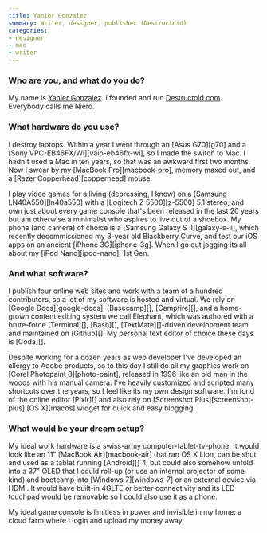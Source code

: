 ```yaml
---
title: Yanier Gonzalez
summary: Writer, designer, publisher (Destructoid)
categories:
- designer
- mac
- writer
---
```


### Who are you, and what do you do?

My name is [Yanier Gonzalez](http://yanier.com/ "Yanier's website."). I founded and run [Destructoid.com](http://destructoid.com/ "A game review/community site."). Everybody calls me Niero.

### What hardware do you use?

I destroy laptops. Within a year I went through an [Asus G70][g70] and a [Sony VPC-EB46FX/Wi][vaio-eb46fx-wi], so I made the switch to Mac. I hadn't used a Mac in ten years, so that was an awkward first two months. Now I swear by my [MacBook Pro][macbook-pro], memory maxed out, and a [Razer Copperhead][copperhead] mouse.

I play video games for a living (depressing, I know) on a [Samsung LN40A550][ln40a550] with a [Logitech Z 5500][z-5500] 5.1 stereo, and own just about every game console that's been released in the last 20 years but am otherwise a minimalist who aspires to live out of a shoebox. My phone (and camera) of choice is a [Samsung Galaxy S II][galaxy-s-ii], which recently decommissioned my 3-year old Blackberry Curve, and test our iOS apps on an ancient [iPhone 3G][iphone-3g]. When I go out jogging its all about my [iPod Nano][ipod-nano], 1st Gen.

### And what software?

I publish four online web sites and work with a team of a hundred contributors, so a lot of my software is hosted and virtual. We rely on [Google Docs][google-docs], [Basecamp][], [Campfire][], and a home-grown content editing system we call Elephant, which was authored with a brute-force [Terminal][], [Bash][], [TextMate][]-driven development team and maintained on [Github][]. My personal text editor of choice these days is [Coda][].

Despite working for a dozen years as web developer I've developed an allergy to Adobe products, so to this day I still do all my graphics work on [Corel Photopaint 8][photo-paint], released in 1996 like an old man in the woods with his manual camera. I've heavily customized and scripted many shortcuts over the years, so I feel like its my own design software. I'm fond of the online editor [Pixlr][] and also rely on [Screenshot Plus][screenshot-plus] [OS X][macos] widget for quick and easy blogging.

### What would be your dream setup?

My ideal work hardware is a swiss-army computer-tablet-tv-phone. It would look like an 11" [MacBook Air][macbook-air] that ran OS X Lion, can be shut and used as a tablet running [Android][] 4, but could also somehow unfold into a 37" OLED that I could roll-up (or use an internal projector of some kind) and bootcamp into [Windows 7][windows-7] or an external device via HDMI. It would have built-in 4GLTE or better connectivity and its LED touchpad would be removable so I could also use it as a phone.

My ideal game console is limitless in power and invisible in my home: a cloud farm where I login and upload my money away.
